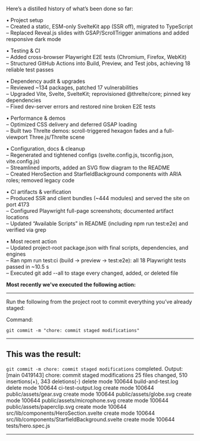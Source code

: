 Here’s a distilled history of what’s been done so far:

• Project setup  
  – Created a static, ESM-only SvelteKit app (SSR off), migrated to TypeScript  
  – Replaced Reveal.js slides with GSAP/ScrollTrigger animations and added responsive dark mode  

• Testing & CI  
  – Added cross-browser Playwright E2E tests (Chromium, Firefox, WebKit)  
  – Structured GitHub Actions into Build, Preview, and Test jobs, achieving 18 reliable test passes  

• Dependency audit & upgrades  
  – Reviewed ~134 packages, patched 17 vulnerabilities  
  – Upgraded Vite, Svelte, SvelteKit; reprovisioned @threlte/core; pinned key dependencies  
  – Fixed dev-server errors and restored nine broken E2E tests  

• Performance & demos  
  – Optimized CSS delivery and deferred GSAP loading  
  – Built two Threlte demos: scroll-triggered hexagon fades and a full-viewport Three.js/Threlte scene  

• Configuration, docs & cleanup  
  – Regenerated and tightened configs (svelte.config.js, tsconfig.json, vite.config.js)  
  – Streamlined imports, added an SVG flow diagram to the README  
  – Created HeroSection and StarfieldBackground components with ARIA roles; removed legacy code  

• CI artifacts & verification  
  – Produced SSR and client bundles (~444 modules) and served the site on port 4173  
  – Configured Playwright full-page screenshots; documented artifact locations  
  – Updated “Available Scripts” in README (including npm run test:e2e) and verified via grep  

• Most recent action  
  – Updated project-root package.json with final scripts, dependencies, and engines  
  – Ran npm run test:ci (build → preview → test:e2e): all 18 Playwright tests passed in ~10.5 s  
  – Executed git add --all to stage every changed, added, or deleted file

**Most recently we've executed the following action:**

---
Run the following from the project root to commit everything you’ve already staged:

Command:
```
git commit -m "chore: commit staged modifications"
```
---

**This was the result:**
---
`git commit -m chore: commit staged modifications` completed.
Output:
[main 0419143] chore: commit staged modifications
 25 files changed, 510 insertions(+), 343 deletions(-)
 delete mode 100644 build-and-test.log
 delete mode 100644 ci-test-output.log
 create mode 100644 public/assets/gear.svg
 create mode 100644 public/assets/globe.svg
 create mode 100644 public/assets/microphone.svg
 create mode 100644 public/assets/paperclip.svg
 create mode 100644 src/lib/components/HeroSection.svelte
 create mode 100644 src/lib/components/StarfieldBackground.svelte
 create mode 100644 tests/hero.spec.js

---
